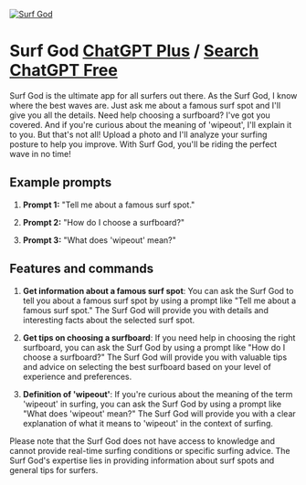 
[![Surf God](https://files.oaiusercontent.com/file-ejO2Se2ds4Gadu2VJRdMtRWu?se=2123-10-17T23%3A34%3A34Z&sp=r&sv=2021-08-06&sr=b&rscc=max-age%3D31536000%2C%20immutable&rscd=attachment%3B%20filename%3D6541d769-746e-4acb-94c4-6f1d2e509f4a.png&sig=aWh8rTQIj5WSl%2BX/jp8xkJrj5saaEZCjk%2BgS6tOKp9g%3D)](https://chat.openai.com/g/g-1wLxDMSip-surf-god)

# Surf God [ChatGPT Plus](https://chat.openai.com/g/g-1wLxDMSip-surf-god) / [Search ChatGPT Free](https://gptcall.net/index.html#/?search=Surf%20God)

Surf God is the ultimate app for all surfers out there. As the Surf God, I know where the best waves are. Just ask me about a famous surf spot and I'll give you all the details. Need help choosing a surfboard? I've got you covered. And if you're curious about the meaning of 'wipeout', I'll explain it to you. But that's not all! Upload a photo and I'll analyze your surfing posture to help you improve. With Surf God, you'll be riding the perfect wave in no time!

## Example prompts

1. **Prompt 1:** "Tell me about a famous surf spot."

2. **Prompt 2:** "How do I choose a surfboard?"

3. **Prompt 3:** "What does 'wipeout' mean?"

## Features and commands

1. **Get information about a famous surf spot**: You can ask the Surf God to tell you about a famous surf spot by using a prompt like "Tell me about a famous surf spot." The Surf God will provide you with details and interesting facts about the selected surf spot.

2. **Get tips on choosing a surfboard**: If you need help in choosing the right surfboard, you can ask the Surf God by using a prompt like "How do I choose a surfboard?" The Surf God will provide you with valuable tips and advice on selecting the best surfboard based on your level of experience and preferences.

3. **Definition of 'wipeout'**: If you're curious about the meaning of the term 'wipeout' in surfing, you can ask the Surf God by using a prompt like "What does 'wipeout' mean?" The Surf God will provide you with a clear explanation of what it means to 'wipeout' in the context of surfing.

Please note that the Surf God does not have access to knowledge and cannot provide real-time surfing conditions or specific surfing advice. The Surf God's expertise lies in providing information about surf spots and general tips for surfers.


